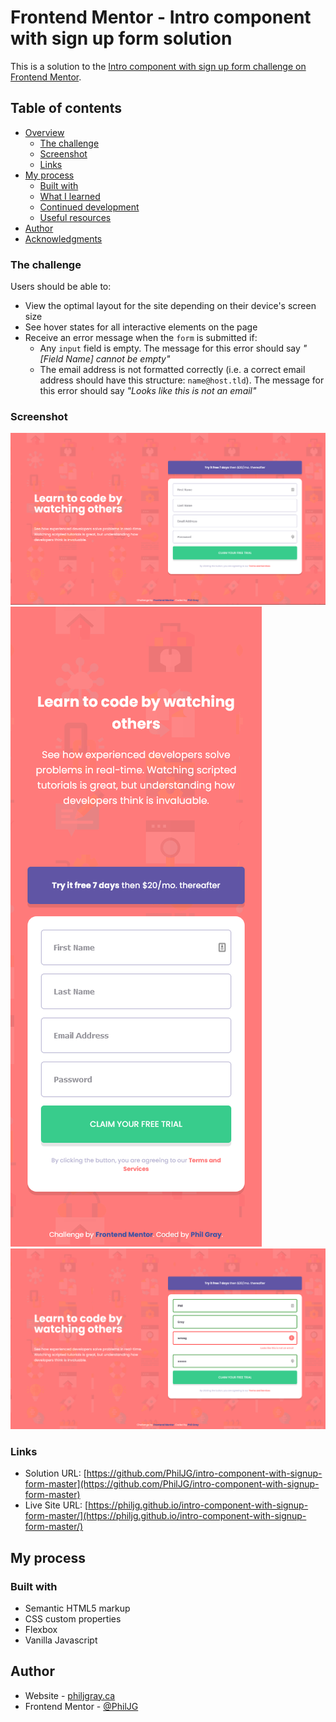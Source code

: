 # Frontend Mentor - Intro component with sign up form solution

This is a solution to the [Intro component with sign up form challenge on Frontend Mentor](https://www.frontendmentor.io/challenges/intro-component-with-signup-form-5cf91bd49edda32581d28fd1).

## Table of contents

- [Overview](#overview)
  - [The challenge](#the-challenge)
  - [Screenshot](#screenshot)
  - [Links](#links)
- [My process](#my-process)
  - [Built with](#built-with)
  - [What I learned](#what-i-learned)
  - [Continued development](#continued-development)
  - [Useful resources](#useful-resources)
- [Author](#author)
- [Acknowledgments](#acknowledgments)

### The challenge

Users should be able to:

- View the optimal layout for the site depending on their device's screen size
- See hover states for all interactive elements on the page
- Receive an error message when the `form` is submitted if:
  - Any `input` field is empty. The message for this error should say _"[Field Name] cannot be empty"_
  - The email address is not formatted correctly (i.e. a correct email address should have this structure: `name@host.tld`). The message for this error should say _"Looks like this is not an email"_

### Screenshot

![Desktop](./complete/complete-desktop.png)
![Mobile](./complete/complete-mobile.png)
![Active](./complete/complete-active.png)

### Links

- Solution URL:
  [https://github.com/PhilJG/intro-component-with-signup-form-master](https://github.com/PhilJG/intro-component-with-signup-form-master)
- Live Site URL:
  [https://philjg.github.io/intro-component-with-signup-form-master/](https://philjg.github.io/intro-component-with-signup-form-master/)

## My process

### Built with

- Semantic HTML5 markup
- CSS custom properties
- Flexbox
- Vanilla Javascript

## Author

- Website - [philjgray.ca](https://www.philjgray.ca)
- Frontend Mentor - [@PhilJG](https://www.frontendmentor.io/profile/PhilJG)
